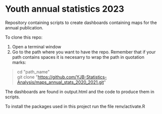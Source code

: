 # Youth annual statistics 2023

Repository containing scripts to create dashboards containing maps for the annual publication.  

To clone this repo:
1. Open a terminal window
2. Go to the path where you want to have the repo. Remember that if your path contains spaces it is necesarry to wrap the path in quotation marks:

> cd "path_name"  
> git clone "https://github.com/YJB-Statistics-Analysis/maps_annual_stats_2020_2021.git"

The dashboards are found in output.html and the code to produce them in scripts.

To install the packages used in this project run the file renv/activate.R

